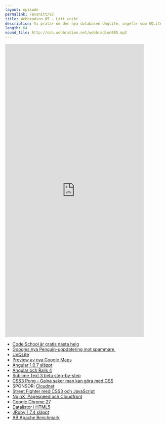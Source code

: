 ```yaml
---
layout: episode
permalink: /avsnitt/85
title: Webbradion 85 - Lätt unikt
description: Vi pratar om den nya databasen Unqlite, ungefär som SQLite, fast med nosql. Chrome 27 och Pong i CSS är andra saker vi diskuterar. 
length: 64
sound_file: http://cdn.webbradion.net/webbradion085.mp3
---
```


<iframe src="https://docs.google.com/forms/d/1txGjbg7E8I-5HcHgHOxbrzy_ckRMfRAOkx6yVjKWV-s/viewform?embedded=true" width="450" height="950" frameborder="0" marginheight="0" marginwidth="0">Läser in...</iframe>

* [Code School är gratis nästa helg](http://www.codeschool.com/free-weekend/)
* [Googles nya Penguin-uppdatering mot spammare.](http://googlewebmastercentral.blogspot.se/2012/04/another-step-to-reward-high-quality.html)
* [UnQLite](http://www.unqlite.org/)
* [Preview av nya Google Maps](https://www.google.com/maps/preview)
* [Angular 1.0.7 släppt](https://github.com/angular/angular.js/blob/master/CHANGELOG.md#1.0.7)
* [Angular och Rails 4](http://coderberry.me/blog/2013/04/22/angularjs-on-rails-4-part-1/)
* [Sublime Text 3 beta step-by-step](http://harrywolff.com/upgrading-to-sublime-text-3/)
* [CSS3 Pong - Galna saker man kan göra med CSS](http://www.sitepoint.com/css3-pong-insane-things-to-do-with-css/)
* SPONSOR: [Cloudnet](http://cloudnet.se/)
* [Street Fighter med CSS3 och JavaScript](http://davidwalsh.name/street-fighter)
* [NginX, Pagespeed och Cloudfront](http://dlo.me/archives/2013/05/14/nginx-pagespeed-cloudfront/)
* [Google Chrome 27](http://www.sitepoint.com/chrome-27-whats-new/)
* [Datalistor i HTML5](http://demo.agektmr.com/datalist/)
* [JRuby 1.7.4 släppt](http://www.jruby.org/2013/05/16/jruby-1-7-4.html)
* [AB  Apache Benchmark](http://httpd.apache.org/docs/2.2/programs/ab.html)
